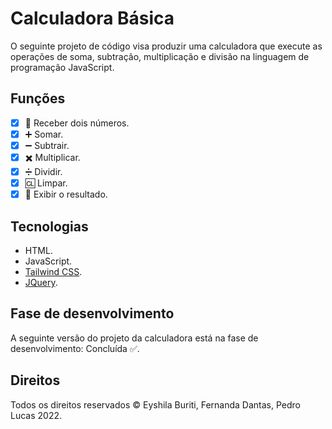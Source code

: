 # Calculadora Básica

O seguinte projeto de código visa produzir uma calculadora que execute as operações de soma, subtração, multiplicação e divisão na linguagem de programação JavaScript.

## Funções

- [x] 🔢 Receber dois números.
- [x] ➕ Somar.
- [x] ➖ Subtrair.
- [x] ✖️ Multiplicar.
- [x] ➗ Dividir.
- [x] 🆑 Limpar.
- [x] 🟰 Exibir o resultado.

## Tecnologias

- HTML.
- JavaScript.
- [Tailwind CSS](https://tailwindcss.com/).
- [JQuery](https://jquery.com/).

## Fase de desenvolvimento

A seguinte versão do projeto da calculadora está na fase de desenvolvimento: Concluída ✅.

## Direitos

Todos os direitos reservados © Eyshila Buriti, Fernanda Dantas, Pedro Lucas 2022.
